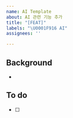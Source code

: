 ```yaml
---
name: AI Template
about: AI 관련 기능 추가
title: "[FEAT]"
labels: "\U0001F916 AI"
assignees: ''

---
```


## Background
- 

## To do
- [ ]
